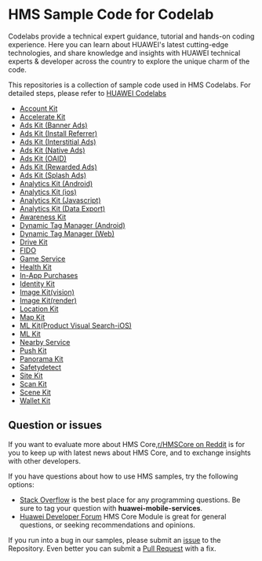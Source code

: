 # HMS Sample Code for Codelab
Codelabs provide a technical expert guidance, tutorial and hands-on coding experience. Here you can learn about HUAWEI's latest cutting-edge technologies, and share
knowledge and insights with HUAWEI technical experts & developer across the country to explore the unique charm of the code. 

This repositories is a collection of sample code used in HMS Codelabs. For detailed steps, please refer to [HUAWEI Codelabs](https://developer.huawei.com/consumer/en/community/codelabs)

- [Account Kit](https://github.com/HMS-Core/hms-codelab/tree/master/Account%20Kit)
- [Accelerate Kit](https://github.com/HMS-Core/hms-codelabs/tree/master/Accelerate%20Kit)
- [Ads Kit (Banner Ads)](https://github.com/HMS-Core/hms-ads-demo-java)
- [Ads Kit (Install Referrer)](https://github.com/HMS-Core/hms-ads-demo-java)
- [Ads Kit (Interstitial Ads)](https://github.com/HMS-Core/hms-ads-demo-java)
- [Ads Kit (Native Ads)](https://github.com/HMS-Core/hms-ads-demo-java)
- [Ads Kit (OAID)](https://github.com/HMS-Core/hms-ads-demo-java)
- [Ads Kit (Rewarded Ads)](https://github.com/HMS-Core/hms-ads-demo-java)
- [Ads Kit (Splash Ads)](https://github.com/HMS-Core/hms-ads-demo-java)
- [Analytics Kit (Android)](https://github.com/HMS-Core/hms-analytics-demo-android)
- [Analytics Kit (ios)](https://github.com/HMS-Core/hms-analytics-demo-ios)
- [Analytics Kit (Javascript)](https://github.com/HMS-Core/hms-analytics-demo-javascript)
- [Analytics Kit (Data Export)](https://github.com/HMS-Core/hms-analytics-demo-data-export)
- [Awareness Kit](https://github.com/HMS-Core/hms-codelab/tree/master/Awareness%20Kit)
- [Dynamic Tag Manager (Android)](https://github.com/HMS-Core/hms-dtm-demo-android-studio)
- [Dynamic Tag Manager (Web)](https://github.com/HMS-Core/hms-dtm-demo-web)
- [Drive Kit](https://github.com/HMS-Core/hms-drive-clientdemo)
- [FIDO](https://github.com/HMS-Core/hms-FIDO-demo-java)
- [Game Service](https://github.com/HMS-Core/hms-codelab/tree/master/Game%20Service)
- [Health Kit](https://github.com/HMS-Core/hms-codelabs/tree/master/HealthKit)
- [In-App Purchases](https://github.com/HMS-Core/hms-iap-clientdemo-android-studio)
- [Identity Kit](https://github.com/HMS-Core/hms-codelabs/tree/master/Identity%20Kit)
- [Image Kit(vision)](https://github.com/HMS-Core/hms-image-vision)
- [Image Kit(render)](https://github.com/HMS-Core/hms-image-render)
- [Location Kit](https://github.com/HMS-Core/hms-location-demo-android-studio)
- [Map Kit](https://github.com/HMS-Core/hms-codelab/tree/master/Map%20Kit)
- [ML Kit(Product Visual Search-iOS)](https://github.com/HMS-Core/hms-codelabs/tree/master/ML%20Kit%20(Product%20Visual%20Search-iOS))
- [ML Kit](https://github.com/HMS-Core/hms-codelabs/tree/master/ML%20Kit)
- [Nearby Service](https://github.com/HMS-Core/hms-nearby-demo)
- [Push Kit](https://github.com/HMS-Core/hms-codelabs/tree/master/Push%20Kit)
- [Panorama Kit](https://github.com/HMS-Core/hms-codelabs/tree/master/Panorama%20Kit)
- [Safetydetect](https://github.com/HMS-Core/hms-safetydetect-demo-android)
- [Site Kit](https://github.com/HMS-Core/hms-codelab/tree/master/Site%20Kit)
- [Scan Kit](https://github.com/HMS-Core/hms-scan-demo)
- [Scene Kit](https://github.com/HMS-Core/hms-scene-demo)
- [Wallet Kit](https://github.com/HMS-Core/hms-wallet-severdemo)

## Question or issues
If you want to evaluate more about HMS Core,[r/HMSCore on Reddit](https://www.reddit.com/r/HMSCore/) is for you to keep up with latest news about HMS Core, and to exchange insights with other developers.

If you have questions about how to use HMS samples, try the following options:
- [Stack Overflow](https://stackoverflow.com/questions/tagged/huawei-mobile-services) is the best place for any programming questions. Be sure to tag your question with 
**huawei-mobile-services**.
- [Huawei Developer Forum](https://forums.developer.huawei.com/forumPortal/en/home?fid=0101187876626530001?ha_source=hms1) HMS Core Module is great for general questions, or seeking recommendations and opinions.

If you run into a bug in our samples, please submit an [issue](https://github.com/HMS-Core/hms-codelabs/issues) to the Repository. Even better you can submit a [Pull Request](https://github.com/HMS-Core/hms-codelabs/pulls) with a fix.
